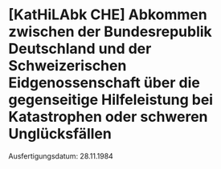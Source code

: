 # [KatHiLAbk CHE] Abkommen zwischen der Bundesrepublik Deutschland und der Schweizerischen Eidgenossenschaft über die gegenseitige Hilfeleistung bei Katastrophen oder schweren Unglücksfällen

Ausfertigungsdatum: 28.11.1984

 